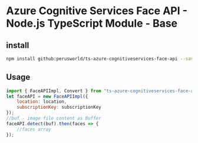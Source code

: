 # Azure Cognitive Services Face API - Node.js TypeScript Module - Base #

## install
```bash
npm install github:perusworld/ts-azure-cognitiveservices-face-api --save
```

## Usage
```javascript
import { FaceAPIImpl, Convert } from "ts-azure-cognitiveservices-face-api";
let faceAPI = new FaceAPIImpl({
    location: location,
    subscriptionKey: subscriptionKey
});
//buf - image file content as Buffer
faceAPI.detect(buf).then(faces => {
    //faces array
});
```